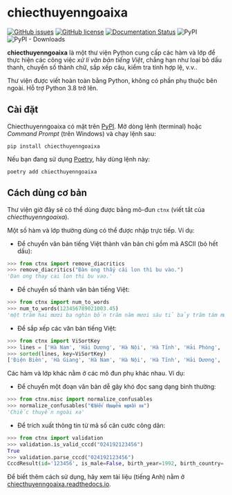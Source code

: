 # chiecthuyenngoaixa

[![GitHub issues](https://img.shields.io/github/issues/IoeCmcomc/chiecthuyenngoaixa)](https://github.com/IoeCmcomc/chiecthuyenngoaixa/issues)
[![GitHub license](https://img.shields.io/github/license/IoeCmcomc/chiecthuyenngoaixa)](https://github.com/IoeCmcomc/chiecthuyenngoaixa/blob/master/LICENSE)
[![Documentation Status](https://readthedocs.org/projects/chiecthuyenngoaixa/badge/?version=latest)](https://chiecthuyenngoaixa.readthedocs.io/en/latest/?badge=latest)
![PyPI](https://img.shields.io/pypi/v/chiecthuyenngoaixa)
![PyPI - Downloads](https://img.shields.io/pypi/dm/chiecthuyenngoaixa)

**chiecthuyenngoaixa** là một thư viện Python cung cấp các hàm và lớp để thực hiện các công việc _xử lí văn bản tiếng Việt_, chẳng hạn như loại bỏ dấu thanh, chuyển số thành chữ, sắp xếp câu, kiểm tra tính hợp lệ, v.v..

Thư viện được viết hoàn toàn bằng Python, không có phần phụ thuộc bên ngoài. Hỗ trợ Python 3.8 trở lên.

## Cài đặt

Chiecthuyenngoaixa có mặt trên 
[PyPI](https://pypi.org/project/chiecthuyenngoaixa/). Mở dòng lệnh (terminal) hoặc
_Command Prompt_ (trên Windows) và chạy lệnh sau:

``` console
pip install chiecthuyenngoaixa
```

Nếu bạn đang sử dụng [Poetry](https://python-poetry.org/), hãy dùng lệnh này:

``` console
poetry add chiecthuyenngoaixa
```

## Cách dùng cơ bản

Thư viện giờ đây sẽ có thể dùng được bằng mô-đun `ctnx` (viết tắt của _chiecthuyenngoaixa_).

Một số hàm và lớp thường dùng có thể được nhập trực tiếp. Ví dụ:

- Để chuyển văn bản tiếng Việt thành văn bản chỉ gồm mã ASCII (bỏ hết dấu):

```python
>>> from ctnx import remove_diacritics
>>> remove_diacritics("Đàn ong thấy cái lon thì bu vào.")
'Dan ong thay cai lon thi bu vao.'
```

- Để chuyển số thành văn bản tiếng Việt:

```python
>>> from ctnx import num_to_words
>>> num_to_words(123456789021003.45)
'một trăm hai mươi ba nghìn bốn trăm năm mươi sáu tỉ bảy trăm tám mươi chín triệu không trăm hai mươi mốt nghìn không trăm linh ba phẩy bốn mươi lăm'
```

- Để sắp xếp các văn bản tiếng Việt:

```python
>>> from ctnx import ViSortKey
>>> lines = ['Hà Nam', 'Hải Dương', 'Hà Nội', 'Hà Tĩnh', 'Hải Phòng', 'Hậu Giang', 'Hoà Bình', 'Hưng Yên', 'Hạ Long', 'Hà Giang', 'Điện Biên'\]
>>> sorted(lines, key=ViSortKey)
['Điện Biên', 'Hà Giang', 'Hà Nam', 'Hà Nội', 'Hà Tĩnh', 'Hải Dương', 'Hải Phòng', 'Hạ Long', 'Hậu Giang', 'Hoà Bình', 'Hưng Yên']
```

Các hàm và lớp khác nằm ở các mô đun phụ khác nhau. Ví dụ:

- Để chuyển một đoạn văn bản dễ gây khó đọc sang dạng bình thường:
```python
>>> from ctnx.misc import normalize_confusables
>>> normalize_confusables("𝕮𝖍𝖎ế𝖈 𝖙𝖍𝖚𝖞ề𝖓 𝖓𝖌𝖔à𝖎 𝖝𝖆")
'Chiếc thuyền ngoài xa'
```

- Để trích xuất thông tin từ mã số căn cước công dân:
```python
>>> from ctnx import validation
>>> validation.is_valid_cccd("024192123456")
True
>>> validation.parse_cccd("024192123456")
CccdResult(id='123456', is_male=False, birth_year=1992, birth_country='vn', birth_province='Bắc Giang')
```

Để biết thêm cách sử dụng, hãy xem tài liệu (tiếng Anh) nằm ở [chiecthuyenngoaixa.readthedocs.io](https://chiecthuyenngoaixa.readthedocs.io/en/latest/).
